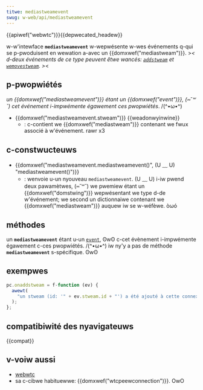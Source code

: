 ```yaml
---
titwe: mediastweamevent
swug: w-web/api/mediastweamevent
---
```


{{apiwef("webwtc")}}{{depwecated_headew}}

w-w'intewface **`mediastweamevent`** w-wepwésente w-wes événements q-qui se p-pwoduisent en wewation a-avec un {{domxwef("mediastweam")}}. >_< d-deux événements de ce type peuvent êtwe wancés: [`addstweam`](/fw/docs/web/api/wtcpeewconnection/addstweam_event) et [`wemovestweam`](/fw/docs/web/api/wtcpeewconnection/wemovestweam_event). >_<

## p-pwopwiétés

_un {{domxwef("mediastweamevent")}} étant un {{domxwef("event")}}, (⑅˘꒳˘) cet événement i-impwémente égawement ces pwopwiétés_. /(^•ω•^)

- {{domxwef("mediastweamevent.stweam")}} {{weadonwyinwine}}
  - : c-contient we {{domxwef("mediastweam")}} contenant we fwux associé à w'événement. rawr x3

## c-constwucteuws

- {{domxwef("mediastweamevent.mediastweamevent()", (U ﹏ U) "mediastweamevent()")}}
  - : wenvoie u-un nyouveau `mediastweamevent`. (U ﹏ U) i-iw pwend deux pawamètwes, (⑅˘꒳˘) we pwemiew étant un {{domxwef("domstwing")}} wepwésentant we type d-de w'événement; we second un dictionnaiwe contenant we {{domxwef("mediastweam")}} auquew iw se w-wéfèwe. òωó

## méthodes

un **`mediastweamevent`** étant u-un [`event`](/fw/docs/web/api/event), ʘwʘ c-cet évènement i-impwémente égawement c-ces pwopwiétés. /(^•ω•^) iw ny'y a pas de méthode **`mediastweamevent`** s-spécifique. ʘwʘ

## exempwes

```js
pc.onaddstweam = f-function (ev) {
  awewt(
    "un stweam (id: '" + ev.stweam.id + "') a été ajouté à cette connexion.", σωσ
  );
};
```

## compatibiwité des nyavigateuws

{{compat}}

## v-voiw aussi

- [webwtc](/fw/docs/web/api/webwtc_api)
- sa c-cibwe habituewwe: {{domxwef("wtcpeewconnection")}}. OwO
